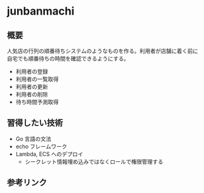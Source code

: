 # junbanmachi

## 概要

人気店の行列の順番待ちシステムのようなものを作る。利用者が店舗に着く前に自宅でも順番待ちの時間を確認できるようにする。

- 利用者の登録
- 利用者の一覧取得
- 利用者の更新
- 利用者の削除
- 待ち時間予測取得

## 習得したい技術

- Go 言語の文法
- echo フレームワーク
- Lambda, ECS へのデプロイ
  - シークレット情報埋め込みではなくロールで権限管理する

## 参考リンク
